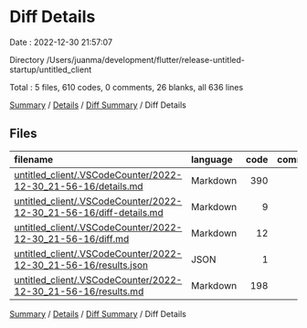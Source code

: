 # Diff Details

Date : 2022-12-30 21:57:07

Directory /Users/juanma/development/flutter/release-untitled-startup/untitled_client

Total : 5 files,  610 codes, 0 comments, 26 blanks, all 636 lines

[Summary](results.md) / [Details](details.md) / [Diff Summary](diff.md) / Diff Details

## Files
| filename | language | code | comment | blank | total |
| :--- | :--- | ---: | ---: | ---: | ---: |
| [untitled_client/.VSCodeCounter/2022-12-30_21-56-16/details.md](/untitled_client/.VSCodeCounter/2022-12-30_21-56-16/details.md) | Markdown | 390 | 0 | 6 | 396 |
| [untitled_client/.VSCodeCounter/2022-12-30_21-56-16/diff-details.md](/untitled_client/.VSCodeCounter/2022-12-30_21-56-16/diff-details.md) | Markdown | 9 | 0 | 6 | 15 |
| [untitled_client/.VSCodeCounter/2022-12-30_21-56-16/diff.md](/untitled_client/.VSCodeCounter/2022-12-30_21-56-16/diff.md) | Markdown | 12 | 0 | 7 | 19 |
| [untitled_client/.VSCodeCounter/2022-12-30_21-56-16/results.json](/untitled_client/.VSCodeCounter/2022-12-30_21-56-16/results.json) | JSON | 1 | 0 | 0 | 1 |
| [untitled_client/.VSCodeCounter/2022-12-30_21-56-16/results.md](/untitled_client/.VSCodeCounter/2022-12-30_21-56-16/results.md) | Markdown | 198 | 0 | 7 | 205 |

[Summary](results.md) / [Details](details.md) / [Diff Summary](diff.md) / Diff Details